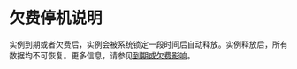 # 欠费停机说明

实例到期或者欠费后，实例会被系统锁定一段时间后自动释放。实例释放后，所有数据均不可恢复。更多信息，请参见[到期或欠费影响](/cn.zh-CN/产品定价/到期或欠费影响.md)。

